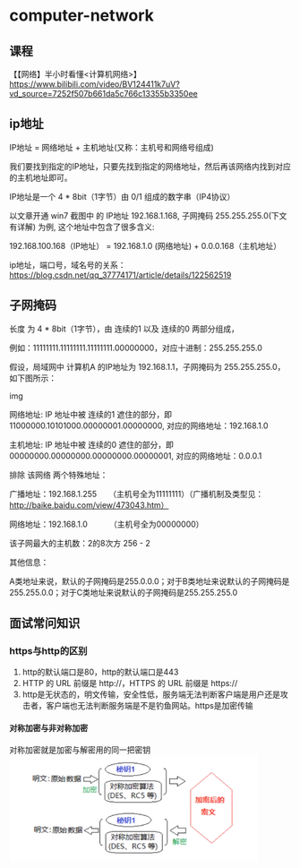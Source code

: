 # computer-network

## 课程

【【网络】半小时看懂<计算机网络>】https://www.bilibili.com/video/BV124411k7uV?vd_source=7252f507b661da5c766c13355b3350ee

## ip地址
IP地址 = 网络地址 + 主机地址(又称：主机号和网络号组成)


我们要找到指定的IP地址，只要先找到指定的网络地址，然后再该网络内找到对应的主机地址即可。

IP地址是一个 4 * 8bit（1字节）由 0/1 组成的数字串（IP4协议）

以文章开通 win7 截图中 的 IP地址 192.168.1.168, 子网掩码 255.255.255.0(下文有详解) 为例, 这个地址中包含了很多含义:

192.168.100.168（IP地址） = 192.168.1.0 (网络地址) + 0.0.0.168（主机地址）

ip地址，端口号，域名号的关系：https://blog.csdn.net/qq_37774171/article/details/122562519
## 子网掩码

长度 为 4 * 8bit（1字节），由 连续的1 以及 连续的0 两部分组成，

例如：11111111.11111111.11111111.00000000，对应十进制：255.255.255.0

假设，局域网中 计算机A 的IP地址为 192.168.1.1，子网掩码为 255.255.255.0， 如下图所示：

img

网络地址: IP 地址中被 连续的1 遮住的部分，即 11000000.10101000.00000001.00000000, 对应的网络地址：192.168.1.0

主机地址: IP 地址中被 连续的0 遮住的部分，即 00000000.00000000.00000000.00000001, 对应的网络地址：0.0.0.1

排除 该网络 两个特殊地址：

广播地址：192.168.1.255　　（主机号全为11111111）（广播机制及类型见：http://baike.baidu.com/view/473043.htm）

网络地址：192.168.1.0 　　　（主机号全为00000000）


该子网最大的主机数：2的8次方 256 - 2

其他信息：

A类地址来说，默认的子网掩码是255.0.0.0；对于B类地址来说默认的子网掩码是255.255.0.0；对于C类地址来说默认的子网掩码是255.255.255.0




## 面试常问知识


### https与http的区别
1. http的默认端口是80，http的默认端口是443
2. HTTP 的 URL 前缀是 http://，HTTPS 的 URL 前缀是 https://
3. http是无状态的，明文传输，安全性低，服务端无法判断客户端是用户还是攻击者，客户端也无法判断服务端是不是钓鱼网站。https是加密传输

#### 对称加密与非对称加密
对称加密就是加密与解密用的同一把密钥
![image](https://github.com/Tomxzf/computer-network/blob/main/img/%E5%B1%8F%E5%B9%95%E6%88%AA%E5%9B%BE%202025-04-14%20142250.png)

